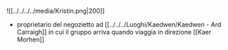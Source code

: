 ![[../../../../media/Kristin.png|200]]
- proprietario del negozietto ad [[../../../Luoghi/Kaedwen/Kaedwen - Ard  Carraigh]] in cui il gruppo arriva quando viaggia in direzione [[Kaer Morhen]] 